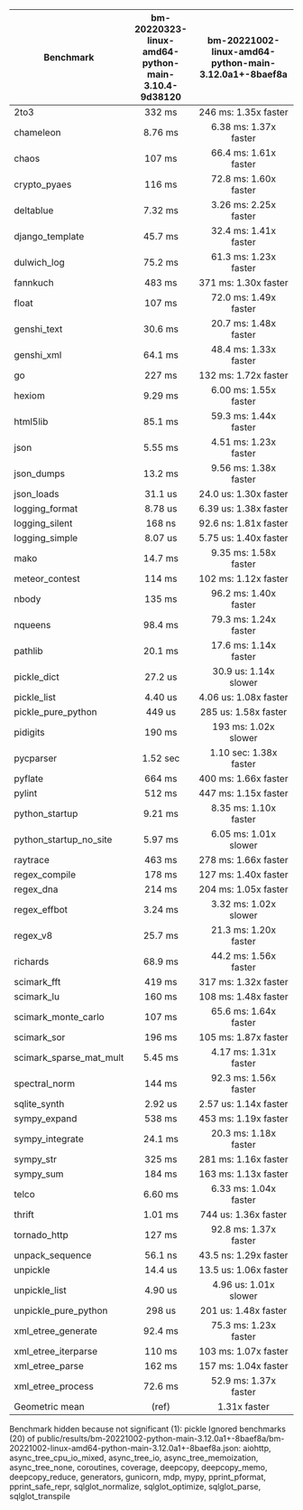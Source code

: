 | Benchmark               | bm-20220323-linux-amd64-python-main-3.10.4-9d38120 | bm-20221002-linux-amd64-python-main-3.12.0a1+-8baef8a |
|-------------------------|:--------------------------------------------------:|:-----------------------------------------------------:|
| 2to3                    | 332 ms                                             | 246 ms: 1.35x faster                                  |
| chameleon               | 8.76 ms                                            | 6.38 ms: 1.37x faster                                 |
| chaos                   | 107 ms                                             | 66.4 ms: 1.61x faster                                 |
| crypto_pyaes            | 116 ms                                             | 72.8 ms: 1.60x faster                                 |
| deltablue               | 7.32 ms                                            | 3.26 ms: 2.25x faster                                 |
| django_template         | 45.7 ms                                            | 32.4 ms: 1.41x faster                                 |
| dulwich_log             | 75.2 ms                                            | 61.3 ms: 1.23x faster                                 |
| fannkuch                | 483 ms                                             | 371 ms: 1.30x faster                                  |
| float                   | 107 ms                                             | 72.0 ms: 1.49x faster                                 |
| genshi_text             | 30.6 ms                                            | 20.7 ms: 1.48x faster                                 |
| genshi_xml              | 64.1 ms                                            | 48.4 ms: 1.33x faster                                 |
| go                      | 227 ms                                             | 132 ms: 1.72x faster                                  |
| hexiom                  | 9.29 ms                                            | 6.00 ms: 1.55x faster                                 |
| html5lib                | 85.1 ms                                            | 59.3 ms: 1.44x faster                                 |
| json                    | 5.55 ms                                            | 4.51 ms: 1.23x faster                                 |
| json_dumps              | 13.2 ms                                            | 9.56 ms: 1.38x faster                                 |
| json_loads              | 31.1 us                                            | 24.0 us: 1.30x faster                                 |
| logging_format          | 8.78 us                                            | 6.39 us: 1.38x faster                                 |
| logging_silent          | 168 ns                                             | 92.6 ns: 1.81x faster                                 |
| logging_simple          | 8.07 us                                            | 5.75 us: 1.40x faster                                 |
| mako                    | 14.7 ms                                            | 9.35 ms: 1.58x faster                                 |
| meteor_contest          | 114 ms                                             | 102 ms: 1.12x faster                                  |
| nbody                   | 135 ms                                             | 96.2 ms: 1.40x faster                                 |
| nqueens                 | 98.4 ms                                            | 79.3 ms: 1.24x faster                                 |
| pathlib                 | 20.1 ms                                            | 17.6 ms: 1.14x faster                                 |
| pickle_dict             | 27.2 us                                            | 30.9 us: 1.14x slower                                 |
| pickle_list             | 4.40 us                                            | 4.06 us: 1.08x faster                                 |
| pickle_pure_python      | 449 us                                             | 285 us: 1.58x faster                                  |
| pidigits                | 190 ms                                             | 193 ms: 1.02x slower                                  |
| pycparser               | 1.52 sec                                           | 1.10 sec: 1.38x faster                                |
| pyflate                 | 664 ms                                             | 400 ms: 1.66x faster                                  |
| pylint                  | 512 ms                                             | 447 ms: 1.15x faster                                  |
| python_startup          | 9.21 ms                                            | 8.35 ms: 1.10x faster                                 |
| python_startup_no_site  | 5.97 ms                                            | 6.05 ms: 1.01x slower                                 |
| raytrace                | 463 ms                                             | 278 ms: 1.66x faster                                  |
| regex_compile           | 178 ms                                             | 127 ms: 1.40x faster                                  |
| regex_dna               | 214 ms                                             | 204 ms: 1.05x faster                                  |
| regex_effbot            | 3.24 ms                                            | 3.32 ms: 1.02x slower                                 |
| regex_v8                | 25.7 ms                                            | 21.3 ms: 1.20x faster                                 |
| richards                | 68.9 ms                                            | 44.2 ms: 1.56x faster                                 |
| scimark_fft             | 419 ms                                             | 317 ms: 1.32x faster                                  |
| scimark_lu              | 160 ms                                             | 108 ms: 1.48x faster                                  |
| scimark_monte_carlo     | 107 ms                                             | 65.6 ms: 1.64x faster                                 |
| scimark_sor             | 196 ms                                             | 105 ms: 1.87x faster                                  |
| scimark_sparse_mat_mult | 5.45 ms                                            | 4.17 ms: 1.31x faster                                 |
| spectral_norm           | 144 ms                                             | 92.3 ms: 1.56x faster                                 |
| sqlite_synth            | 2.92 us                                            | 2.57 us: 1.14x faster                                 |
| sympy_expand            | 538 ms                                             | 453 ms: 1.19x faster                                  |
| sympy_integrate         | 24.1 ms                                            | 20.3 ms: 1.18x faster                                 |
| sympy_str               | 325 ms                                             | 281 ms: 1.16x faster                                  |
| sympy_sum               | 184 ms                                             | 163 ms: 1.13x faster                                  |
| telco                   | 6.60 ms                                            | 6.33 ms: 1.04x faster                                 |
| thrift                  | 1.01 ms                                            | 744 us: 1.36x faster                                  |
| tornado_http            | 127 ms                                             | 92.8 ms: 1.37x faster                                 |
| unpack_sequence         | 56.1 ns                                            | 43.5 ns: 1.29x faster                                 |
| unpickle                | 14.4 us                                            | 13.5 us: 1.06x faster                                 |
| unpickle_list           | 4.90 us                                            | 4.96 us: 1.01x slower                                 |
| unpickle_pure_python    | 298 us                                             | 201 us: 1.48x faster                                  |
| xml_etree_generate      | 92.4 ms                                            | 75.3 ms: 1.23x faster                                 |
| xml_etree_iterparse     | 110 ms                                             | 103 ms: 1.07x faster                                  |
| xml_etree_parse         | 162 ms                                             | 157 ms: 1.04x faster                                  |
| xml_etree_process       | 72.6 ms                                            | 52.9 ms: 1.37x faster                                 |
| Geometric mean          | (ref)                                              | 1.31x faster                                          |

Benchmark hidden because not significant (1): pickle
Ignored benchmarks (20) of public/results/bm-20221002-python-main-3.12.0a1+-8baef8a/bm-20221002-linux-amd64-python-main-3.12.0a1+-8baef8a.json: aiohttp, async_tree_cpu_io_mixed, async_tree_io, async_tree_memoization, async_tree_none, coroutines, coverage, deepcopy, deepcopy_memo, deepcopy_reduce, generators, gunicorn, mdp, mypy, pprint_pformat, pprint_safe_repr, sqlglot_normalize, sqlglot_optimize, sqlglot_parse, sqlglot_transpile
